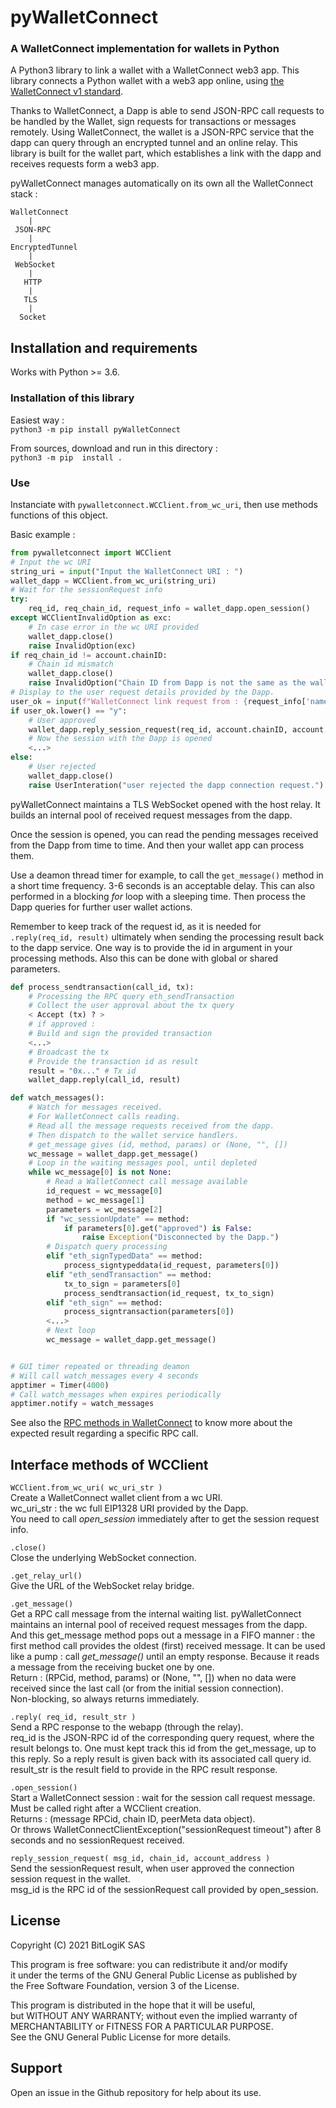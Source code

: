 
# pyWalletConnect


### A WalletConnect implementation for wallets in Python

A Python3 library to link a wallet with a WalletConnect web3 app. This library connects a Python wallet with a web3 app online, using [the WalletConnect v1 standard](https://docs.walletconnect.org/v/1.0/).

Thanks to WalletConnect, a Dapp is able to send JSON-RPC call requests to be handled by the Wallet, sign requests for transactions or messages remotely. Using WalletConnect, the wallet is a JSON-RPC service that the dapp can query through an encrypted tunnel and an online relay. This library is built for the wallet part, which establishes a link with the dapp and receives requests form a web3 app.

pyWalletConnect manages automatically on its own all the WalletConnect stack :

```
WalletConnect
    |
 JSON-RPC
    |
EncryptedTunnel
    |
 WebSocket
    |
   HTTP
    |
   TLS
    |
  Socket
```

## Installation and requirements

Works with Python >= 3.6.

### Installation of this library

Easiest way :  
`python3 -m pip install pyWalletConnect`  

From sources, download and run in this directory :  
`python3 -m pip  install .`

### Use

Instanciate with `pywalletconnect.WCClient.from_wc_uri`, then use methods functions of this object.

Basic example :

```python
from pywalletconnect import WCClient
# Input the wc URI
string_uri = input("Input the WalletConnect URI : ")
wallet_dapp = WCClient.from_wc_uri(string_uri)
# Wait for the sessionRequest info
try:
    req_id, req_chain_id, request_info = wallet_dapp.open_session()
except WCClientInvalidOption as exc:
    # In case error in the wc URI provided
    wallet_dapp.close()
    raise InvalidOption(exc)
if req_chain_id != account.chainID:
    # Chain id mismatch
    wallet_dapp.close()
    raise InvalidOption("Chain ID from Dapp is not the same as the wallet.")
# Display to the user request details provided by the Dapp.
user_ok = input(f"WalletConnect link request from : {request_info['name']}. Approve? [y/N]")
if user_ok.lower() == "y":
    # User approved
    wallet_dapp.reply_session_request(req_id, account.chainID, account.address)
    # Now the session with the Dapp is opened
    <...>
else:
    # User rejected
    wallet_dapp.close()
    raise UserInteration("user rejected the dapp connection request.")
```

pyWalletConnect maintains a TLS WebSocket opened with the host relay. It builds an internal pool of received request messages from the dapp.

Once the session is opened, you can read the pending messages received from the Dapp from time to time. And then your wallet app can process them.

Use a deamon thread timer for example, to call the `get_message()` method in a short time frequency. 3-6 seconds is an acceptable delay. This can also performed in a blocking *for* loop with a sleeping time. Then process the Dapp queries for further user wallet actions.

Remember to keep track of the request id, as it is needed for `.reply(req_id, result)` ultimately when sending the processing result back to the dapp service. One way is to provide the id in argument in your processing methods. Also this can be done with global or shared parameters.

```python
def process_sendtransaction(call_id, tx):
    # Processing the RPC query eth_sendTransaction
    # Collect the user approval about the tx query
    < Accept (tx) ? >
    # if approved :
    # Build and sign the provided transaction
    <...>
    # Broadcast the tx
    # Provide the transaction id as result
    result = "0x..." # Tx id
    wallet_dapp.reply(call_id, result)

def watch_messages():
    # Watch for messages received.
    # For WalletConnect calls reading.
    # Read all the message requests received from the dapp.
    # Then dispatch to the wallet service handlers.
    # get_message gives (id, method, params) or (None, "", [])
    wc_message = wallet_dapp.get_message()
    # Loop in the waiting messages pool, until depleted
    while wc_message[0] is not None:
        # Read a WalletConnect call message available
        id_request = wc_message[0]
        method = wc_message[1]
        parameters = wc_message[2]
        if "wc_sessionUpdate" == method:
            if parameters[0].get("approved") is False:
                raise Exception("Disconnected by the Dapp.")
        # Dispatch query processing
        elif "eth_signTypedData" == method:
            process_signtypeddata(id_request, parameters[0])
        elif "eth_sendTransaction" == method:
            tx_to_sign = parameters[0]
            process_sendtransaction(id_request, tx_to_sign)
        elif "eth_sign" == method:
            process_signtransaction(parameters[0])
        <...>
        # Next loop
        wc_message = wallet_dapp.get_message()


# GUI timer repeated or threading deamon
# Will call watch_messages every 4 seconds
apptimer = Timer(4000)
# Call watch_messages when expires periodically
apptimer.notify = watch_messages
```

See also the [RPC methods in WalletConnect](https://docs.walletconnect.org/v/1.0/json-rpc-api-methods/ethereum) to know more about the expected result regarding a specific RPC call.

## Interface methods of WCClient

`WCClient.from_wc_uri( wc_uri_str )`  
Create a WalletConnect wallet client from a wc URI.  
wc_uri_str : the wc full EIP1328 URI provided by the Dapp.  
You need to call *open_session* immediately after to get the session request info.

`.close()`  
Close the underlying WebSocket connection.

`.get_relay_url()`  
Give the URL of the WebSocket relay bridge.

`.get_message()`  
Get a RPC call message from the internal waiting list. pyWalletConnect maintains an internal pool of received request messages from the dapp. And this get_message method pops out a message in a FIFO manner : the first method call provides the oldest (first) received message. It can be used like a pump : call *get_message()* until an empty response. Because it reads a message from the receiving bucket one by one.  
Return : (RPCid, method, params) or (None, "", []) when no data were received since the last call (or from the initial session connection).  
Non-blocking, so always returns immediately.

`.reply( req_id, result_str )`  
Send a RPC response to the webapp (through the relay).  
req_id is the JSON-RPC id of the corresponding query request, where the result belongs to. One must kept track this id from the get_message, up to this reply. So a reply result is given back with its associated call query id.  
result_str is the result field to provide in the RPC result response.

`.open_session()`  
Start a WalletConnect session : wait for the session call request message.  
Must be called right after a WCClient creation.  
Returns : (message RPCid, chain ID, peerMeta data object).  
Or throws WalletConnectClientException("sessionRequest timeout")
after 8 seconds and no sessionRequest received.

`reply_session_request( msg_id, chain_id, account_address )`  
Send the sessionRequest result, when user approved the connection session request in the wallet.  
msg_id is the RPC id of the sessionRequest call provided by open_session.


## License

Copyright (C) 2021  BitLogiK SAS

This program is free software: you can redistribute it and/or modify  
it under the terms of the GNU General Public License as published by  
the Free Software Foundation, version 3 of the License.

This program is distributed in the hope that it will be useful,  
but WITHOUT ANY WARRANTY; without even the implied warranty of  
MERCHANTABILITY or FITNESS FOR A PARTICULAR PURPOSE.  
See the GNU General Public License for more details.


## Support

Open an issue in the Github repository for help about its use.

